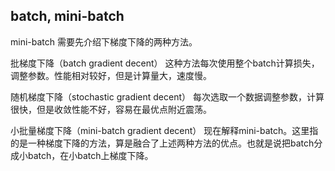 ## batch, mini-batch


mini-batch
需要先介绍下梯度下降的两种方法。

批梯度下降（batch gradient decent）
这种方法每次使用整个batch计算损失，调整参数。性能相对较好，但是计算量大，速度慢。

随机梯度下降（stochastic gradient decent）
每次选取一个数据调整参数，计算很快，但是收敛性能不好，容易在最优点附近震荡。

小批量梯度下降（mini-batch gradient decent）
现在解释mini-batch。这里指的是一种梯度下降的方法，算是融合了上述两种方法的优点。也就是说把batch分成小batch，在小batch上梯度下降。

